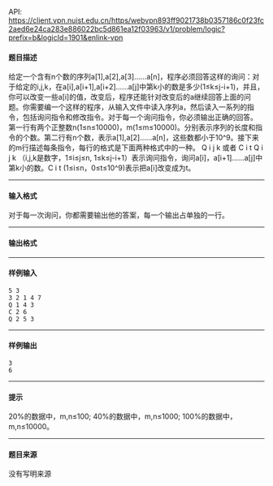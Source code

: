 API: https://client.vpn.nuist.edu.cn/https/webvpn893ff9021738b0357186c0f23fc2aed6e24ca283e886022bc5d861ea12f03963/v1/problem/logic?prefix=b&logicId=1901&enlink-vpn

#### 题目描述

给定一个含有n个数的序列a\[1\],a\[2\],a\[3\]……a\[n\]，程序必须回答这样的询问：对于给定的i,j,k，在a\[i\],a\[i+1\],a\[i+2\]……a\[j\]中第k小的数是多少(1≤k≤j-i+1)，并且，你可以改变一些a\[i\]的值，改变后，程序还能针对改变后的a继续回答上面的问题。你需要编一个这样的程序，从输入文件中读入序列a，然后读入一系列的指令，包括询问指令和修改指令。对于每一个询问指令，你必须输出正确的回答。 第一行有两个正整数n(1≤n≤10000)，m(1≤m≤10000)。分别表示序列的长度和指令的个数。第二行有n个数，表示a\[1\],a\[2\]……a\[n\]，这些数都小于10^9。接下来的m行描述每条指令，每行的格式是下面两种格式中的一种。 Q i j k 或者 C i t Q i j k （i,j,k是数字，1≤i≤j≤n, 1≤k≤j-i+1）表示询问指令，询问a\[i\]，a\[i+1\]……a\[j\]中第k小的数。C i t (1≤i≤n，0≤t≤10^9)表示把a\[i\]改变成为t。

---

#### 输入格式

对于每一次询问，你都需要输出他的答案，每一个输出占单独的一行。

---

#### 输出格式

---

#### 样例输入
```
5 3
3 2 1 4 7
Q 1 4 3
C 2 6
Q 2 5 3

```

---

#### 样例输出
```
3
6

```

---

#### 提示

20%的数据中，m,n≤100; 40%的数据中，m,n≤1000; 100%的数据中，m,n≤10000。

---

#### 题目来源

没有写明来源
